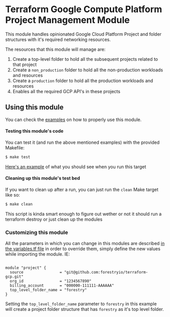# Terraform Google Compute Platform Project Management Module

This module handles opinionated Google Cloud Platform Project and folder
structures with it's required networking resources.

The resources that this module will manage are:

1. Create a top-level folder to hold all the subsequent projects related to
that project
1. Create a `non_production` folder to hold all the non-production workloads
and resources
1. Create a `production` folder to hold all the production workloads and
resources
1. Enables all the required GCP API's in these projects

## Using this module

You can check the [examples](examples/main.tf) on how to properly use this
module.

#### Testing this module's code

You can test it (and run the above mentioned examples) with the provided
Makefile:

```bash
$ make test
```
[Here's an example](_docs/make-test-run-example.md) of what you should see when
you run this target

#### Cleaning up this module's test bed

If you want to clean up after a run, you can just run the `clean` Make target
like so:

```bash
$ make clean
```
This script is kinda smart enough to figure out wether or not it should run a
terraform destroy or just clean up the modules


### Customizing this module
All the parameters in which you can change in this modules are described
[in the variables.tf file](variables.tf) in order to override them, simply
define the new values while importing the module. IE:
```hcl

module "project" {
  source                = "git@github.com:forestryio/terraform-gcp.git"
  org_id                = "1234567890"
  billing_account       = "000000-111111-AAAAAA"
  top_level_folder_name = "forestry"
}

```
Setting the `top_level_folder_name` parameter to `forestry` in this example will
create a project folder structure that has `forestry` as it's top level folder.
